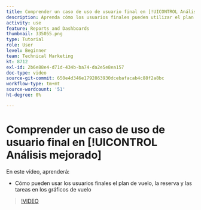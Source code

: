 ```yaml
---
title: Comprender un caso de uso de usuario final en [!UICONTROL Análisis mejorado]
description: Aprenda cómo los usuarios finales pueden utilizar el plan de vuelo, la subcontratación y las tareas en los gráficos de vuelo.
activity: use
feature: Reports and Dashboards
thumbnail: 335055.png
type: Tutorial
role: User
level: Beginner
team: Technical Marketing
kt: 8712
exl-id: 2b6e88e4-d71d-434b-ba74-da2e5e8ea157
doc-type: video
source-git-commit: 650e4d346e1792863930dcebafacab4c88f2a8bc
workflow-type: tm+mt
source-wordcount: '51'
ht-degree: 0%

---
```


# Comprender un caso de uso de usuario final en [!UICONTROL Análisis mejorado]

En este vídeo, aprenderá:

* Cómo pueden usar los usuarios finales el plan de vuelo, la reserva y las tareas en los gráficos de vuelo

>[!VIDEO](https://video.tv.adobe.com/v/335055/?quality=12&learn=on)
